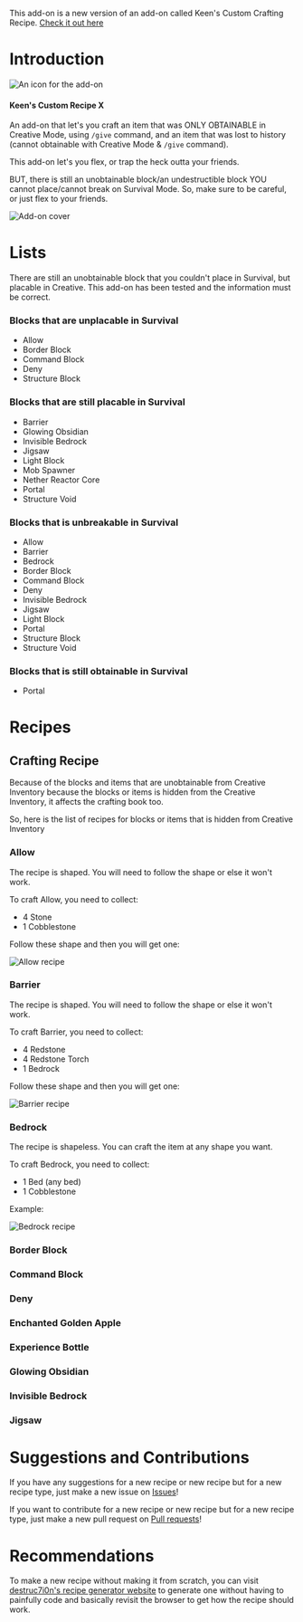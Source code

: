 This add-on is a new version of an add-on called Keen's Custom Crafting Recipe. [Check it out here](https://mcpedl.com/keens-custom-crafting-table-addon/)

# Introduction
![An icon for the add-on](images/PackIcon.png)

#### Keen's Custom Recipe X

An add-on that let's you craft an item that was ONLY OBTAINABLE in Creative Mode, using `/give` command, and an item that was lost to history (cannot obtainable with Creative Mode & `/give` command).

This add-on let's you flex, or trap the heck outta your friends.

BUT, there is still an unobtainable block/an undestructible block YOU cannot place/cannot break on Survival Mode. So, make sure to be careful, or just flex to your friends.

![Add-on cover](images/CoverAddOn.png)
# Lists
There are still an unobtainable block that you couldn't place in Survival, but placable in Creative. This add-on has been tested and the information must be correct.
### Blocks that are unplacable in Survival
- Allow
- Border Block
- Command Block
- Deny
- Structure Block
### Blocks that are still placable in Survival
- Barrier
- Glowing Obsidian
- Invisible Bedrock
- Jigsaw
- Light Block
- Mob Spawner
- Nether Reactor Core
- Portal
- Structure Void
### Blocks that is unbreakable in Survival
- Allow
- Barrier
- Bedrock
- Border Block
- Command Block
- Deny
- Invisible Bedrock
- Jigsaw
- Light Block
- Portal
- Structure Block
- Structure Void
### Blocks that is still obtainable in Survival
- Portal
# Recipes
## Crafting Recipe
Because of the blocks and items that are unobtainable from Creative Inventory because the blocks or items is hidden from the Creative Inventory, it affects the crafting book too. 

So, here is the list of recipes for blocks or items that is hidden from Creative Inventory
### Allow
The recipe is shaped. You will need to follow the shape or else it won't work.

To craft Allow, you need to collect:
- 4 Stone
- 1 Cobblestone

Follow these shape and then you will get one:

![Allow recipe](images/AllowRecipe.png)
### Barrier
The recipe is shaped. You will need to follow the shape or else it won't work.

To craft Barrier, you need to collect:
- 4 Redstone
- 4 Redstone Torch
- 1 Bedrock

Follow these shape and then you will get one:

![Barrier recipe](images/BarrierRecipe.png)
### Bedrock
The recipe is shapeless. You can craft the item at any shape you want.

To craft Bedrock, you need to collect:
- 1 Bed (any bed)
- 1 Cobblestone

Example:

![Bedrock recipe](images/BedrockRecipe.png)
### Border Block
### Command Block
### Deny
### Enchanted Golden Apple
### Experience Bottle
### Glowing Obsidian
### Invisible Bedrock
### Jigsaw
# Suggestions and Contributions
If you have any suggestions for a new recipe or new recipe but for a new recipe type, just make a new issue on [Issues](https://github.com/keenanyafiqy/CustomRecipeX/issues/new/choose)!

If you want to contribute for a new recipe or new recipe but for a new recipe type, just make a new pull request on [Pull requests](https://github.com/keenanyafiqy/CustomRecipeX/pull)!
# Recommendations
To make a new recipe without making it from scratch, you can visit [destruc7i0n's recipe generator website](https://crafting.thedestruc7i0n.ca) to generate one without having to painfully code and basically revisit the browser to get how the recipe should work.
